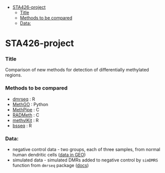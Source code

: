 <!-- START doctoc generated TOC please keep comment here to allow auto update -->
<!-- DON'T EDIT THIS SECTION, INSTEAD RE-RUN doctoc TO UPDATE -->


- [STA426-project](#sta426-project)
    - [Title](#title)
    - [Methods to be compared](#methods-to-be-compared)
    - [Data:](#data)

<!-- END doctoc generated TOC please keep comment here to allow auto update -->

# STA426-project

### Title
Comparison of new methods for detection of differentially methylated regions.


### Methods to be compared

- [dmrseq](https://academic.oup.com/biostatistics/advance-article/doi/10.1093/biostatistics/kxy007/4899074) : R
- [MethGO](https://methgo.readthedocs.io/en/latest/) : Python
- [MethPipe](http://smithlabresearch.org/software/methpipe/) : C
- [RADMeth](http://smithlabresearch.org/software/radmeth/) : C
- [methylKit](https://www.bioconductor.org/packages/devel/bioc/vignettes/methylKit/inst/doc/methylKit.html) : R
- [bsseq](https://bioconductor.org/packages/release/bioc/vignettes/bsseq/inst/doc/bsseq.html) : R


### Data:
- negative control data - two groups, each of three samples, from normal human dendritic cells ([data in GEO](https://www.ncbi.nlm.nih.gov/geo/query/acc.cgi?acc=GSE64177))
- simulated data - simulated DMRs added to negative control by `simDMRS` function from `dmrseq` package ([docs](https://bioconductor.org/packages/release/bioc/vignettes/dmrseq/inst/doc/dmrseq.html#6_simulating_dmrs))
